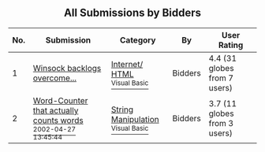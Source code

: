 ﻿<div align="center">

## All Submissions by Bidders

</div>

No.  | Submission | Category | By   | User Rating
---- | ---------- | -------- | ---- | -----------
1 | [Winsock backlogs overcome\.\.\.<br />](https://github.com/Planet-Source-Code/bidders-winsock-backlogs-overcome__1-30231) | [Internet/ HTML<br /><sup>Visual Basic</sup>](../ByCategory/internet-html__1-34.md) | Bidders | 4.4 (31 globes from 7 users)
2 | [Word\-Counter that actually counts words<br /><sup>2002-04-27 13:45:44</sup>](https://github.com/Planet-Source-Code/bidders-word-counter-that-actually-counts-words__1-34165) | [String Manipulation<br /><sup>Visual Basic</sup>](../ByCategory/string-manipulation__1-5.md) | Bidders | 3.7 (11 globes from 3 users)
